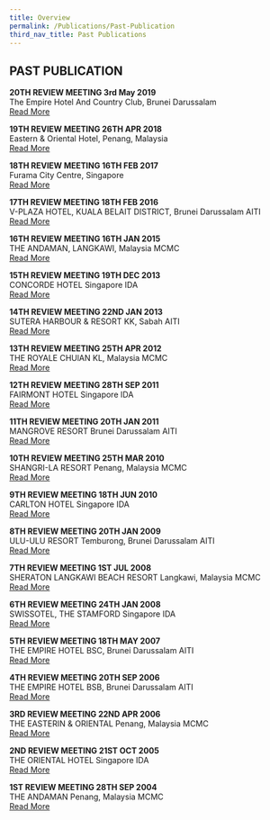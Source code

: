 ```yaml
---
title: Overview
permalink: /Publications/Past-Publication
third_nav_title: Past Publications
---
```


## **PAST PUBLICATION**

**20TH REVIEW MEETING 3rd May 2019**<br>
The Empire Hotel And Country Club, Brunei Darussalam<br>
[Read More](/Publications/Past-Publication/20TH-Facsmab-Review-Meeting-3rd-May-2019)

**19TH REVIEW MEETING 26TH APR 2018**<br>
Eastern & Oriental Hotel, Penang, Malaysia<br>
[Read More](/Publications/Past-Publication/19TH-Facsmab-Review-Meeting-26th-Apr-2018)

**18TH REVIEW MEETING 16TH FEB 2017**<br>
Furama City Centre, Singapore<br>
[Read More](/Publications/Past-Publication/18TH-Facsmab-Review-Meeting-16th-Feb-2017)

**17TH REVIEW MEETING 18TH FEB 2016**<br>
V-PLAZA HOTEL, KUALA BELAIT DISTRICT, Brunei Darussalam AITI<br>
[Read More](/Publications/Past-Publication/17th-Facsmab-Review-Meeting-18th-Feb-2016)

**16TH REVIEW MEETING 16TH JAN 2015**<br>
THE ANDAMAN, LANGKAWI, Malaysia MCMC<br>
[Read More](/Publications/Past-Publication/16TH-FACSMAB-Review-Meeting-16TH-JAN-2015)

**15TH REVIEW MEETING 19TH DEC 2013**<br>
CONCORDE HOTEL Singapore IDA<br>
[Read More](/Publications/Past-Publication/15TH-REVIEW-MEETING-19TH-DEC-2013)

**14TH REVIEW MEETING 22ND JAN 2013**<br>
SUTERA HARBOUR &amp; RESORT KK, Sabah AITI<br>
[Read More](/Publications/Past-Publication/14TH-REVIEW-MEETING-22ND-JAN-2013)

**13TH REVIEW MEETING 25TH APR 2012**<br>
THE ROYALE CHUlAN KL, Malaysia MCMC<br>
[Read More](/Publications/Past-Publication/13TH-REVIEW-MEETING-25TH-APR-2012)

**12TH REVIEW MEETING 28TH SEP 2011**<br>
FAIRMONT HOTEL Singapore IDA<br>
[Read More](/Publications/Past-Publication/12TH-REVIEW-MEETING-28TH-SEP-2011)

**11TH REVIEW MEETING 20TH JAN 2011**<br>
MANGROVE RESORT Brunei Darussalam AITI<br>
[Read More](/Publications/Past-Publication/11TH-REVIEW-MEETING-20TH-JAN-2011)

**10TH REVIEW MEETING 25TH MAR 2010**<br>
SHANGRI-LA RESORT Penang, Malaysia MCMC<br>
[Read More](/Publications/Past-Publication/10TH-REVIEW-MEETING-25TH-MAR-2010)

**9TH REVIEW MEETING 18TH JUN 2010**<br>
CARLTON HOTEL Singapore IDA<br>
[Read More](/Publications/Past-Publication/9TH-REVIEW-MEETING-18TH-JUN-2010)

**8TH REVIEW MEETING 20TH JAN 2009**<br>
ULU-ULU RESORT Temburong, Brunei Darussalam AITI<br>
[Read More](/Publications/Past-Publication/8TH-REVIEW-MEETING-20TH-JAN-2009)

**7TH REVIEW MEETING 1ST JUL 2008**<br>
SHERATON LANGKAWI BEACH RESORT Langkawi, Malaysia MCMC<br>
[Read More](/Publications/Past-Publication/7TH-REVIEW-MEETING-1ST-JUL-2008)

**6TH REVIEW MEETING 24TH JAN 2008**<br>
SWISSOTEL, THE STAMFORD Singapore IDA<br>
[Read More](/Publications/Past-Publication/6TH-REVIEW-MEETING-24TH-JAN-2008)

**5TH REVIEW MEETING 18TH MAY 2007**<br>
THE EMPIRE HOTEL BSC, Brunei Darussalam AITI<br>
[Read More](/Publications/Past-Publication/5TH-REVIEW-MEETING-18TH-MAY-2007)

**4TH REVIEW MEETING 20TH SEP 2006**<br>
THE EMPIRE HOTEL BSB, Brunei Darussalam AITI<br>
[Read More](/Publications/Past-Publication/4TH-REVIEW-MEETING-20TH-SEP-2006)

**3RD REVIEW MEETING 22ND APR 2006**<br>
THE EASTERIN &amp; ORIENTAL Penang, Malaysia MCMC<br>
[Read More](/Publications/Past-Publication/3RD-REVIEW-MEETING-22ND-APR-2006)

**2ND REVIEW MEETING 21ST OCT 2005**<br>
THE ORIENTAL HOTEL Singapore IDA<br>
[Read More](/Publications/Past-Publication/2ND-REVIEW-MEETING-21ST-OCT-2005)

**1ST REVIEW MEETING 28TH SEP 2004**<br>
THE ANDAMAN Penang, Malaysia MCMC<br>
[Read More](/Publications/Past-Publication/1ST-REVIEW-MEETING-28TH-SEP-2004)
